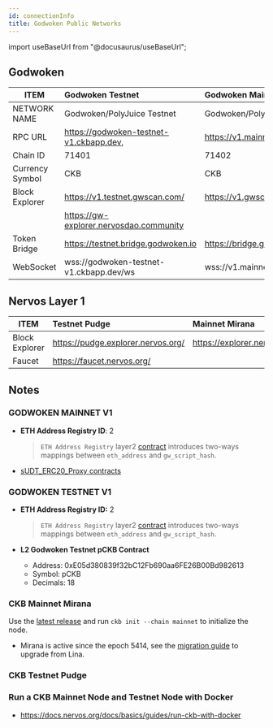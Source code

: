 ```yaml
---
id: connectionInfo
title: Godwoken Public Networks
---
```


import useBaseUrl from "@docusaurus/useBaseUrl";

## Godwoken

| ITEM            | Godwoken Testnet                        | Godwoken Mainnet                   |
| --------------- | :-------------------------------------- | :--------------------------------- |
| NETWORK NAME    | Godwoken/PolyJuice Testnet              | Godwoken/PolyJuice Mainnet         |
| RPC URL         | https://godwoken-testnet-v1.ckbapp.dev, | https://v1.mainnet.godwoken.io/rpc |
| Chain ID        | 71401                                   | 71402                              |
| Currency Symbol | CKB                                     | CKB                                |
| Block Explorer  | https://v1.testnet.gwscan.com/          | https://v1.gwscan.com/             |
|                 | https://gw-explorer.nervosdao.community |                                    |
| Token Bridge    | https://testnet.bridge.godwoken.io      | https://bridge.godwoken.io         |
| WebSocket       | wss://godwoken-testnet-v1.ckbapp.dev/ws | wss://v1.mainnet.godwoken.io/ws    |

## Nervos Layer 1

| ITEM           | Testnet Pudge                      | Mainnet Mirana              |
| -------------- | :--------------------------------- | :-------------------------- |
| Block Explorer | https://pudge.explorer.nervos.org/ | https://explorer.nervos.org |
| Faucet         | https://faucet.nervos.org/         |                             |

## Notes

### GODWOKEN MAINNET V1

- **ETH Address Registry ID**: 2

  > `ETH Address Registry` layer2 [contract](https://github.com/nervosnetwork/godwoken-scripts/blob/master/c/contracts/eth_addr_reg.c) introduces two-ways mappings between `eth_address` and `gw_script_hash`.

- [sUDT_ERC20_Proxy contracts](https://github.com/nervosnetwork/godwoken-info/blob/mainnet_v1/mainnet_v1/bridged-token-list.json)

### GODWOKEN TESTNET V1

- **ETH Address Registry ID:** 2

  > `ETH Address Registry` layer2 [contract](https://github.com/nervosnetwork/godwoken-scripts/blob/master/c/contracts/eth_addr_reg.c) introduces two-ways mappings between `eth_address` and `gw_script_hash`.

- **L2 Godwoken Testnet pCKB Contract**

  - Address: 0xE05d380839f32bC12Fb690aa6FE26B00Bd982613
  - Symbol: pCKB
  - Decimals: 18

### CKB Mainnet Mirana

Use the [latest release](https://github.com/nervosnetwork/ckb/releases/latest) and run `ckb init --chain mainnet` to initialize the node.

- Mirana is active since the epoch 5414, see the [migration guide](https://github.com/jordanmack/nervos-ckb2021-hard-fork-migration-guide) to upgrade from Lina.

### **CKB Testnet Pudge**

### Run a CKB Mainnet Node and Testnet Node with Docker

- https://docs.nervos.org/docs/basics/guides/run-ckb-with-docker
